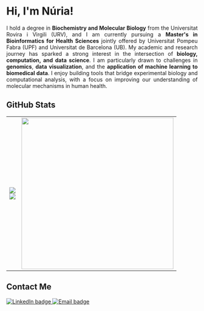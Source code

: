 # Hi, I'm Núria!

<p align="justify">
I hold a degree in <strong>Biochemistry and Molecular Biology</strong> from the Universitat Rovira i Virgili (URV), and I am currently pursuing a <strong>Master's in Bioinformatics for Health Sciences</strong> jointly offered by Universitat Pompeu Fabra (UPF) and Universitat de Barcelona (UB). My academic and research journey has sparked a strong interest in the intersection of <strong>biology, computation, and data science</strong>. I am particularly drawn to challenges in <strong>genomics</strong>, <strong>data visualization</strong>, and the <strong>application of machine learning to biomedical data</strong>. I enjoy building tools that bridge experimental biology and computational analysis, with a focus on improving our understanding of molecular mechanisms in human health.
</p>

## GitHub Stats
<table>
  <tr>
    <td>
      <img src="https://github-readme-stats.vercel.app/api?username=nuriamontala&show_icons=true&theme=default" />
      <br/>
      <img src="https://streak-stats.demolab.com?user=nuriamontala&theme=default" />
    </td>
    <td>
      <img src="https://github-readme-stats.vercel.app/api/top-langs/?username=nuriamontala&layout=donut-vertical&theme=default&include_forks=true" height="400"/>
    </td>
  </tr>
</table>

## Contact Me

<p align="left">
  <a href="https://www.linkedin.com/in/n%C3%BAria-montal%C3%A0-palau-a33b53254/" target="_blank">
    <img src="https://img.shields.io/badge/-LinkedIn-e0f0ff?style=for-the-badge&logo=linkedin&logoColor=0077B5&color=0077B5" alt="LinkedIn badge" />
  </a>
  <a href="mailto:nuriamontala@gmail.com">
    <img src="https://img.shields.io/badge/-Email-fde0db?style=for-the-badge&logo=gmail&logoColor=D14836&color=D14836" alt="Email badge" />
  </a>
</p>





